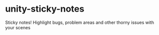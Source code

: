 # unity-sticky-notes
Sticky notes! Highlight bugs, problem areas and other thorny issues with your scenes
